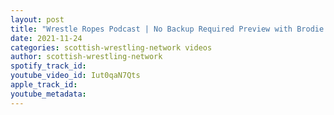 ```yaml
---
layout: post
title: "Wrestle Ropes Podcast | No Backup Required Preview with Brodie Adler"
date: 2021-11-24
categories: scottish-wrestling-network videos
author: scottish-wrestling-network
spotify_track_id: 
youtube_video_id: Iut0qaN7Qts
apple_track_id: 
youtube_metadata: 
---
```

